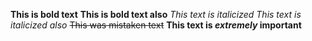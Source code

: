 **This is bold text**
__This is bold text also__
*This text is italicized*
_This text is italicized also_
~~This was mistaken text~~
**This text is _extremely_ important**
